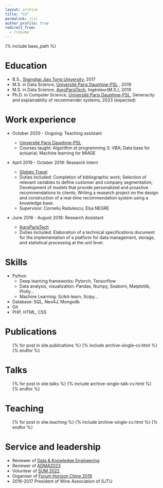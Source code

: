 ```yaml
---
layout: archive
title: "CV"
permalink: /cv/
author_profile: true
redirect_from:
  - /resume
---
```


{% include base_path %}

Education
======
* B.S., [Shanghai Jiao Tong University](https://en.sjtu.edu.cn/), 2017
* M.S. in Data Science, [Université Paris Dauphine-PSL](https://dauphine.psl.eu/) , 2019
* M.S. in Data Science, [AgroParisTech](https://www.agroparistech.fr/), Ingénieur(M.S.), 2019
* Ph.D. in Computer Science, [Université Paris Dauphine-PSL](https://dauphine.psl.eu/), Generacity and explainability of recommender systems, 2023 (expected)

Work experience
======
* October 2020 - Ongoing: Teaching assistant
  * [Université Paris Dauphine-PSL](https://dauphine.psl.eu/)
  * Courses taught: Algorithm et programming 3; VBA; Data base for actuarial; Machine learning for MIAGE

* April 2019 - October 2019: Research Intern
  * [Globéo Travel](https://www.globeotravel.fr/)
  * Duties included: Completion of bibliographic work; Selection of relevant variables to define customer and company segmentation; Development of models that provide personalized and proactive recommendations to clients; Writing a research project on the design and construction of a real-time recommendation system using a knowledge base.
  * Supervisor: Corneliu Radulescu; Elsa NEGRE
  
* June 2018 - August 2018: Research Assistant
  * [AgroParisTech](https://www.agroparistech.fr/)
  * Duties included: Elaboration of a technical specifications document for the implementation of a platform for data management, storage, and statistical processing at the unit level.


  
Skills
======
* Python
  * Deep learning frameworks: Pytorch, Tensorflow
  * Data analysis, visualization: Pandas, Numpy, Seaborn, Matplotlib, Plotly...
  * Machine Learning: Scikit-learn, Scipy...
* Database: SQL, Neo4J, Mongodb
* Git
* PHP, HTML, CSS

Publications
======
  <ul>{% for post in site.publications %}
    {% include archive-single-cv.html %}
  {% endfor %}</ul>
  
Talks
======
  <ul>{% for post in site.talks %}
    {% include archive-single-talk-cv.html %}
  {% endfor %}</ul>
  
Teaching
======
  <ul>{% for post in site.teaching %}
    {% include archive-single-cv.html %}
  {% endfor %}</ul>
  
Service and leadership
======

* Reviewer of [Data & Knowledge Engineering](https://www.sciencedirect.com/journal/data-and-knowledge-engineering)
* Reviewer of [ADMA2023](https://adma2023.uqcloud.net/)
* Volunteer of [SUM 2022](https://sum2022.sciencesconf.org/resource/gallery/id/17#23)
* Organiser of [Forum Horizon Chine 2019](https://www.youtube.com/watch?v=orePqNlwgR0)
* 2016-2017 President of Wine Association of SJTU
  
